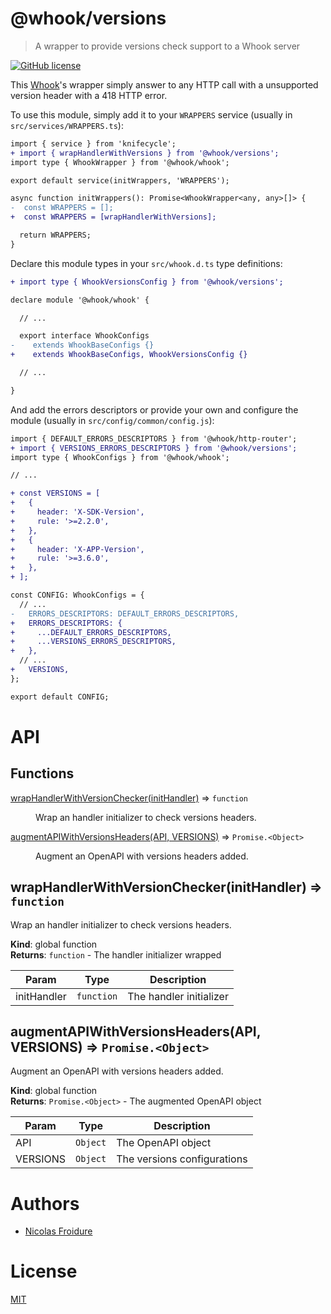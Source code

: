 [//]: # ( )
[//]: # (This file is automatically generated by a `metapak`)
[//]: # (module. Do not change it  except between the)
[//]: # (`content:start/end` flags, your changes would)
[//]: # (be overridden.)
[//]: # ( )
# @whook/versions
> A wrapper to provide versions check support to a Whook server

[![GitHub license](https://img.shields.io/badge/license-MIT-blue.svg)](https://github.com/nfroidure/whook/blob/master/packages/whook-versions/LICENSE)


[//]: # (::contents:start)

This [Whook](https://github.com/nfroidure/whook)'s wrapper simply answer
 to any HTTP call with a unsupported version header with a 418 HTTP error.

To use this module, simply add it to your `WRAPPERS` service
 (usually in `src/services/WRAPPERS.ts`):
```diff
import { service } from 'knifecycle';
+ import { wrapHandlerWithVersions } from '@whook/versions';
import type { WhookWrapper } from '@whook/whook';

export default service(initWrappers, 'WRAPPERS');

async function initWrappers(): Promise<WhookWrapper<any, any>[]> {
-  const WRAPPERS = [];
+  const WRAPPERS = [wrapHandlerWithVersions];

  return WRAPPERS;
}
```

Declare this module types in your `src/whook.d.ts` type
 definitions:
```diff
+ import type { WhookVersionsConfig } from '@whook/versions';

declare module '@whook/whook' {

  // ...

  export interface WhookConfigs
-    extends WhookBaseConfigs {}
+    extends WhookBaseConfigs, WhookVersionsConfig {}

  // ...

}
```

And add the errors descriptors or provide your
 own and configure the module (usually in
 `src/config/common/config.js`):
```diff
import { DEFAULT_ERRORS_DESCRIPTORS } from '@whook/http-router';
+ import { VERSIONS_ERRORS_DESCRIPTORS } from '@whook/versions';
import type { WhookConfigs } from '@whook/whook';

// ...

+ const VERSIONS = [
+   {
+     header: 'X-SDK-Version',
+     rule: '>=2.2.0',
+   },
+   {
+     header: 'X-APP-Version',
+     rule: '>=3.6.0',
+   },
+ ];

const CONFIG: WhookConfigs = {
  // ...
-   ERRORS_DESCRIPTORS: DEFAULT_ERRORS_DESCRIPTORS,
+   ERRORS_DESCRIPTORS: {
+     ...DEFAULT_ERRORS_DESCRIPTORS,
+     ...VERSIONS_ERRORS_DESCRIPTORS,
+   },
  // ...
+   VERSIONS,
};

export default CONFIG;
```

[//]: # (::contents:end)

# API
## Functions

<dl>
<dt><a href="#wrapHandlerWithVersionChecker">wrapHandlerWithVersionChecker(initHandler)</a> ⇒ <code>function</code></dt>
<dd><p>Wrap an handler initializer to check versions headers.</p>
</dd>
<dt><a href="#augmentAPIWithVersionsHeaders">augmentAPIWithVersionsHeaders(API, VERSIONS)</a> ⇒ <code>Promise.&lt;Object&gt;</code></dt>
<dd><p>Augment an OpenAPI with versions headers added.</p>
</dd>
</dl>

<a name="wrapHandlerWithVersionChecker"></a>

## wrapHandlerWithVersionChecker(initHandler) ⇒ <code>function</code>
Wrap an handler initializer to check versions headers.

**Kind**: global function  
**Returns**: <code>function</code> - The handler initializer wrapped  

| Param | Type | Description |
| --- | --- | --- |
| initHandler | <code>function</code> | The handler initializer |

<a name="augmentAPIWithVersionsHeaders"></a>

## augmentAPIWithVersionsHeaders(API, VERSIONS) ⇒ <code>Promise.&lt;Object&gt;</code>
Augment an OpenAPI with versions headers added.

**Kind**: global function  
**Returns**: <code>Promise.&lt;Object&gt;</code> - The augmented  OpenAPI object  

| Param | Type | Description |
| --- | --- | --- |
| API | <code>Object</code> | The OpenAPI object |
| VERSIONS | <code>Object</code> | The versions configurations |


# Authors
- [Nicolas Froidure](http://insertafter.com/en/index.html)

# License
[MIT](https://github.com/nfroidure/whook/blob/master/packages/whook-versions/LICENSE)
